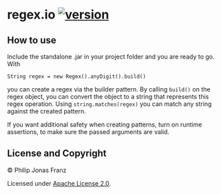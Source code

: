 # regex.io [![version](https://img.shields.io/badge/version-1.0.0-green.svg)](https://semver.org)

## How to use

Include the standalone .jar in your project folder and you are ready to go. With

`String regex = new Regex().anyDigit().build()` 

you can create a regex via the builder pattern. By calling `build()` on the regex object, you can convert the object to a string that represents this regex operation. Using `string.matches(regex)` you can match any string against the created pattern.

If you want additional safety when creating patterns, turn on runtime assertions, to make sure the passed arguments are valid.

## License and Copyright
 © Philip Jonas Franz
 
 Licensed under [Apache License 2.0](LICENSE). 